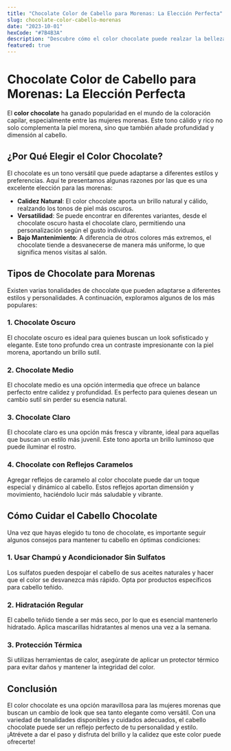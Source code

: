 ```yaml
---
title: "Chocolate Color de Cabello para Morenas: La Elección Perfecta"
slug: chocolate-color-cabello-morenas
date: "2023-10-01"
hexCode: "#7B4B3A"
description: "Descubre cómo el color chocolate puede realzar la belleza de las morenas, ofreciendo calidez y sofisticación a cualquier estilo."
featured: true
---
```


# Chocolate Color de Cabello para Morenas: La Elección Perfecta

El **color chocolate** ha ganado popularidad en el mundo de la coloración capilar, especialmente entre las mujeres morenas. Este tono cálido y rico no solo complementa la piel morena, sino que también añade profundidad y dimensión al cabello.

## ¿Por Qué Elegir el Color Chocolate?

El chocolate es un tono versátil que puede adaptarse a diferentes estilos y preferencias. Aquí te presentamos algunas razones por las que es una excelente elección para las morenas:

- **Calidez Natural**: El color chocolate aporta un brillo natural y cálido, realzando los tonos de piel más oscuros.
- **Versatilidad**: Se puede encontrar en diferentes variantes, desde el chocolate oscuro hasta el chocolate claro, permitiendo una personalización según el gusto individual.
- **Bajo Mantenimiento**: A diferencia de otros colores más extremos, el chocolate tiende a desvanecerse de manera más uniforme, lo que significa menos visitas al salón.

## Tipos de Chocolate para Morenas

Existen varias tonalidades de chocolate que pueden adaptarse a diferentes estilos y personalidades. A continuación, exploramos algunos de los más populares:

### 1. Chocolate Oscuro

El chocolate oscuro es ideal para quienes buscan un look sofisticado y elegante. Este tono profundo crea un contraste impresionante con la piel morena, aportando un brillo sutil.

### 2. Chocolate Medio

El chocolate medio es una opción intermedia que ofrece un balance perfecto entre calidez y profundidad. Es perfecto para quienes desean un cambio sutil sin perder su esencia natural.

### 3. Chocolate Claro

El chocolate claro es una opción más fresca y vibrante, ideal para aquellas que buscan un estilo más juvenil. Este tono aporta un brillo luminoso que puede iluminar el rostro.

### 4. Chocolate con Reflejos Caramelos

Agregar reflejos de caramelo al color chocolate puede dar un toque especial y dinámico al cabello. Estos reflejos aportan dimensión y movimiento, haciéndolo lucir más saludable y vibrante.

## Cómo Cuidar el Cabello Chocolate

Una vez que hayas elegido tu tono de chocolate, es importante seguir algunos consejos para mantener tu cabello en óptimas condiciones:

### 1. Usar Champú y Acondicionador Sin Sulfatos

Los sulfatos pueden despojar el cabello de sus aceites naturales y hacer que el color se desvanezca más rápido. Opta por productos específicos para cabello teñido.

### 2. Hidratación Regular

El cabello teñido tiende a ser más seco, por lo que es esencial mantenerlo hidratado. Aplica mascarillas hidratantes al menos una vez a la semana.

### 3. Protección Térmica

Si utilizas herramientas de calor, asegúrate de aplicar un protector térmico para evitar daños y mantener la integridad del color.

## Conclusión

El color chocolate es una opción maravillosa para las mujeres morenas que buscan un cambio de look que sea tanto elegante como versátil. Con una variedad de tonalidades disponibles y cuidados adecuados, el cabello chocolate puede ser un reflejo perfecto de tu personalidad y estilo. ¡Atrévete a dar el paso y disfruta del brillo y la calidez que este color puede ofrecerte!